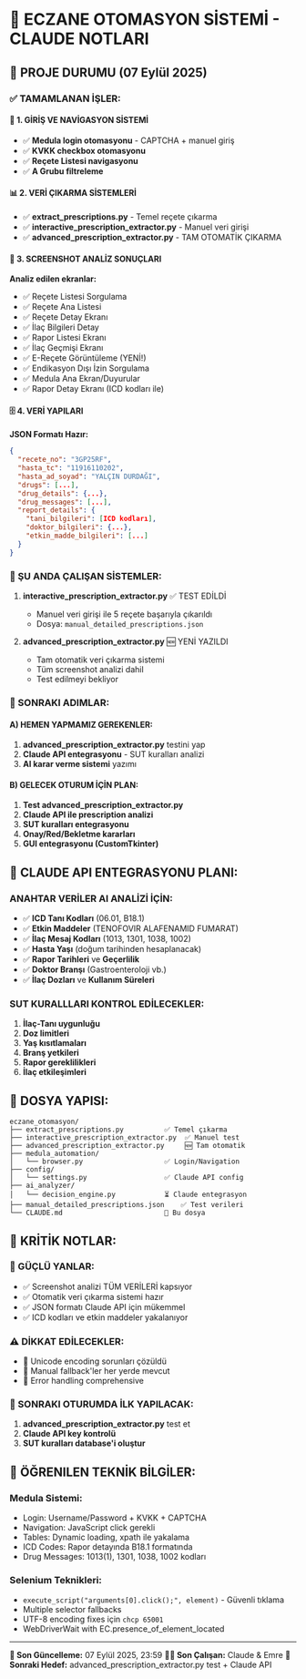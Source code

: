 # 🏥 ECZANE OTOMASYON SİSTEMİ - CLAUDE NOTLARI

## 📅 PROJE DURUMU (07 Eylül 2025)

### ✅ TAMAMLANAN İŞLER:

#### 🔐 1. GİRİŞ VE NAVİGASYON SİSTEMİ
- ✅ **Medula login otomasyonu** - CAPTCHA + manuel giriş
- ✅ **KVKK checkbox otomasyonu** 
- ✅ **Reçete Listesi navigasyonu**
- ✅ **A Grubu filtreleme**

#### 📊 2. VERİ ÇIKARMA SİSTEMLERİ
- ✅ **extract_prescriptions.py** - Temel reçete çıkarma
- ✅ **interactive_prescription_extractor.py** - Manuel veri girişi 
- ✅ **advanced_prescription_extractor.py** - TAM OTOMATİK ÇIKARMA

#### 📸 3. SCREENSHOT ANALİZ SONUÇLARI
**Analiz edilen ekranlar:**
- ✅ Reçete Listesi Sorgulama
- ✅ Reçete Ana Listesi  
- ✅ Reçete Detay Ekranı
- ✅ İlaç Bilgileri Detay
- ✅ Rapor Listesi Ekranı
- ✅ İlaç Geçmişi Ekranı
- ✅ E-Reçete Görüntüleme (YENİ!)
- ✅ Endikasyon Dışı İzin Sorgulama
- ✅ Medula Ana Ekran/Duyurular
- ✅ Rapor Detay Ekranı (ICD kodları ile)

#### 🗄️ 4. VERİ YAPILARI
**JSON Formatı Hazır:**
```json
{
  "recete_no": "3GP25RF",
  "hasta_tc": "11916110202",
  "hasta_ad_soyad": "YALÇIN DURDAĞI",
  "drugs": [...],
  "drug_details": {...},
  "drug_messages": [...],
  "report_details": {
    "tani_bilgileri": [ICD kodları],
    "doktor_bilgileri": {...},
    "etkin_madde_bilgileri": [...]
  }
}
```

### 🔄 ŞU ANDA ÇALIŞAN SİSTEMLER:

1. **interactive_prescription_extractor.py** ✅ TEST EDİLDİ
   - Manuel veri girişi ile 5 reçete başarıyla çıkarıldı
   - Dosya: `manual_detailed_prescriptions.json`

2. **advanced_prescription_extractor.py** 🆕 YENİ YAZILDI
   - Tam otomatik veri çıkarma sistemi
   - Tüm screenshot analizi dahil
   - Test edilmeyi bekliyor

### 🎯 SONRAKI ADIMLAR:

#### A) HEMEN YAPMAMIZ GEREKENLER:
1. **advanced_prescription_extractor.py** testini yap
2. **Claude API entegrasyonu** - SUT kuralları analizi
3. **AI karar verme sistemi** yazımı

#### B) GELECEK OTURUM İÇİN PLAN:
1. **Test advanced_prescription_extractor.py**
2. **Claude API ile prescription analizi**
3. **SUT kuralları entegrasyonu**
4. **Onay/Red/Bekletme kararları**
5. **GUI entegrasyonu (CustomTkinter)**

## 🤖 CLAUDE API ENTEGRASYONU PLANI:

### ANAHTAR VERİLER AI ANALİZİ İÇİN:
- ✅ **ICD Tanı Kodları** (06.01, B18.1)
- ✅ **Etkin Maddeler** (TENOFOVIR ALAFENAMID FUMARAT)
- ✅ **İlaç Mesaj Kodları** (1013, 1301, 1038, 1002)
- ✅ **Hasta Yaşı** (doğum tarihinden hesaplanacak)
- ✅ **Rapor Tarihleri** ve **Geçerlilik**
- ✅ **Doktor Branşı** (Gastroenteroloji vb.)
- ✅ **İlaç Dozları** ve **Kullanım Süreleri**

### SUT KURALLLARI KONTROL EDİLECEKLER:
1. **İlaç-Tanı uygunluğu**
2. **Doz limitleri**
3. **Yaş kısıtlamaları** 
4. **Branş yetkileri**
5. **Rapor gereklilikleri**
6. **İlaç etkileşimleri**

## 📁 DOSYA YAPISI:

```
eczane_otomasyon/
├── extract_prescriptions.py          ✅ Temel çıkarma
├── interactive_prescription_extractor.py  ✅ Manuel test
├── advanced_prescription_extractor.py     🆕 Tam otomatik  
├── medula_automation/
│   └── browser.py                    ✅ Login/Navigation
├── config/
│   └── settings.py                   ✅ Claude API config
├── ai_analyzer/
│   └── decision_engine.py            ⏳ Claude entegrasyon
├── manual_detailed_prescriptions.json    ✅ Test verileri
└── CLAUDE.md                         📝 Bu dosya
```

## 🔑 KRİTİK NOTLAR:

### 🚨 GÜÇLÜ YANLAR:
- ✅ Screenshot analizi TÜM VERİLERİ kapsıyor
- ✅ Otomatik veri çıkarma sistemi hazır
- ✅ JSON formatı Claude API için mükemmel
- ✅ ICD kodları ve etkin maddeler yakalanıyor

### ⚠️ DİKKAT EDİLECEKLER:
- 🔧 Unicode encoding sorunları çözüldü
- 🔧 Manual fallback'ler her yerde mevcut
- 🔧 Error handling comprehensive

### 🎯 SONRAKI OTURUMDA İLK YAPILACAK:
1. **advanced_prescription_extractor.py** test et
2. **Claude API key kontrolü**
3. **SUT kuralları database'i oluştur**

## 🧠 ÖĞRENILEN TEKNİK BİLGİLER:

### Medula Sistemi:
- Login: Username/Password + KVKK + CAPTCHA
- Navigation: JavaScript click gerekli
- Tables: Dynamic loading, xpath ile yakalama
- ICD Codes: Rapor detayında B18.1 formatında
- Drug Messages: 1013(1), 1301, 1038, 1002 kodları

### Selenium Teknikleri:
- `execute_script("arguments[0].click();", element)` - Güvenli tıklama
- Multiple selector fallbacks
- UTF-8 encoding fixes için `chcp 65001`
- WebDriverWait with EC.presence_of_element_located

---
**📅 Son Güncelleme:** 07 Eylül 2025, 23:59
**👨‍💻 Son Çalışan:** Claude & Emre
**🎯 Sonraki Hedef:** advanced_prescription_extractor.py test + Claude API
